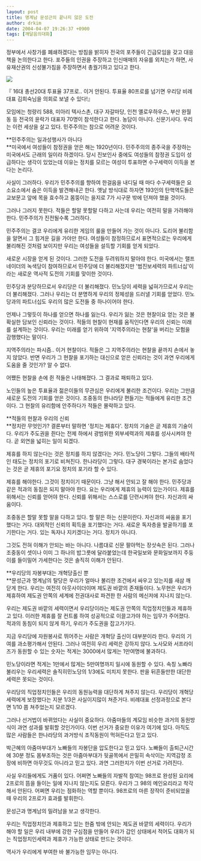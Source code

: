 ```yaml
---
layout: post
title: 명계남 문성근의 끝나지 않은 도전
author: drkim
date: 2004-04-07 19:26:37 +0900
tags: [깨달음의대화]
---
```

정부에서 사창가를 폐쇄하겠다는 방침을 밝히자 전국의 포주들이 긴급모임을 갖고 대응책을 논의한다고 한다. 포주들의 인권을 주장하고 인신매매의 자유를 외치는가 하면, 사유재산권의 신성불가침을 주장하면서 총궐기하고 있다고 한다. 


  ![](http://drkimz.com/technote/board/KDR/upimg/1081324025.jpg)


  『 16대 총선20대 투표율 37프로.. 이거 안된다. 투표율 80프로를 넘기면 우리당 비례대표 김희숙님을 의회로 보낼 수 있다!』


모임에는 청량리 588, 미아리 텍사스촌, 대구 자갈마당, 인천 옐로우하우스, 부산 완월동 등 전국의 윤락가 대표자 70명이 참석한다고 한다. 농담이 아니다. 신문기사다. 우리는 이런 세상을 살고 있다. 민주주의는 참으로 어려운 것이다. 

**민주주의는 일과성행사가 아니다  
**미국에서 여성들이 참정권을 얻은 해는 1920년이다. 민주주의의 종주국을 주장하는 미국에서도 근래의 일이라 하겠이다. 당시 진보인사 중에도 여성들의 참정권 도입이 성급하다는 생각이 있었는데 이유는 정치를 모르는 여성이 투표하면 수구세력이 이득을 본다는 논리다.

사실이 그러하다. 우리가 민주주의를 향하여 한걸음을 내디딜 때 마다 수구세력들은 요소요소에서 숨은 이득을 발견해내곤 한다. 옛날 방식대로 하자면 193인의 탄핵역도들은 교보문고 앞에 목을 효수하고 몸뚱이는 을지로 7가 시구문 밖에 던져야 했을 것이다. 

그러나 그러지 못한다. 적들은 할말 못할말 다하고 사는데 우리는 여전히 말을 가려해야 한다. 민주주의가 진전될수록 그러하다. 

민주주의는 결코 우리에게 유리한 게임의 룰을 만들어 가는 것이 아니다. 도리어 불리함을 알면서 그 힘겨운 길을 가야만 한다. 여성들이 참정하므로서 표면적으로는 우리에게 불리해진 것처럼 보이지만 우리는 여성들을 설득할 기회를 얻게 되었다. 

새로운 시장을 얻게 된 것이다. 그러한 도전을 두려워하지 말아야 한다. 미국에서는 랠프 네이더의 녹색당이 참여하므로서 민주당에 더 불리해졌지만 '범진보세력의 파트너십'이라는 새로운 역사적 도전의 기회를 맞이한 것이다. 

민주당과 분당하므로서 우리당은 더 불리해졌다. 민노당이 세력을 넓혀가므로서 우리는 더 불리해졌다. 그러나 우리는 더 분명하게 우리의 정체성을 드러낼 기회를 얻었다. 민노당과의 파트너십도 우리의 많은 도전들 중 하나이어야 한다. 

언제나 그렇듯이 하나를 얻으면 하나를 잃는다. 우리가 잃는 것은 현찰이요 얻는 것은 불확실한 담보인 신뢰라는 것이다. 적들의 현찰이 현재를 움직인다면 우리의 신뢰는 미래를 설계하는 것이다. 우리는 미래를 얻기 위하여 '지역주의라는 현찰'을 버리는 모험을 감행했다는 말이다. 

지역주의라는 파시즘.. 이거 현찰이다. 적들은 그 지역주의라는 현찰을 끝까지 손에서 놓지 않았다. 반면 우리가 그 현찰을 포기하는 대신으로 얻은 신뢰라는 것이 과연 우리에게 도움을 줄 것인가? 알 수 없다. 

어쨌든 현찰을 손에 쥔 적들은 나태해졌다. 그 결과로 패퇴하고 있다. 

노인들의 높은 투표율과 젊은이들의 무관심은 우리에게 불리한 조건이다. 우리는 그만큼 새로운 도전의 기회를 얻은 것이다. 조중동의 한나라당 편들기는 적들에게 유리한 조건이다. 그 현찰의 유리함에 안주하다가 적들은 몰락하고 있다. 

**적들의 현찰과 우리의 신뢰  
**정치란 무엇인가? 결론부터 말하면 '정치는 제휴다'. 정치의 기술은 곧 제휴의 기술이다. 우리가 주도권을 쥔다는 전제 하에서 광범위한 외부세력과의 제휴를 성사시켜야 한다. 곧 외연을 넓히는 일이 되겠다. 

제휴를 하지 않는다는 것은 정치를 하지 않겠다는 거다. 민노당이 그렇다. 그들의 배타적인 태도는 정치의 포기로 비쳐진다. 한나라당이 그렇다. 대구 경북이라는 본가로 숨었다는 것은 곧 제휴의 포기요 정치의 포기라 할 수 있다. 

제휴를 해야한다. 그것이 정치이기 때문이다. 그냥 해서 안되고 잘 해야 한다. 민주당과 같은 적과의 동침은 되지 말아야 한다. 요는 우리에게 제휴의 능력이 있는가이다. 제휴를 위해서는 신뢰를 얻어야 한다. 신뢰를 위해서는 스스로를 단련시켜야 한다. 자신과의 싸움이다. 

조중동은 할말 못할 말을 다하고 있다. 할 말은 하는 신문이란다. 자신과의 싸움을 포기했다는 거다. 대외적인 신뢰의 획득을 포기했다는 거다. 새로운 독자층을 발굴하기를 포기한다는 거다. 있는 독자나 지키겠다는 거다. 정치가 아니다. 

그것도 전혀 이해가 안되는 바는 아니다. 나름대로 신문 팔아먹는 장삿속은 된다. 그러나 조중동이 셋이나 이미 그 하나의 밥그릇에 달라붙었는데 한국일보와 문화일보까지 주둥이를 들이밀어 가세한다는 것은 솔직히 이해가 안된다. 

**우리당의 자봉부대는 개혁당출신 뿐  
**문성근과 명계남의 탈당은 우리가 얼마나 불리한 조건에서 싸우고 있는지를 새삼 깨닫게 한다. 우리는 여전히 아웃사이더이며 제도권 바깥의 존재들이다. 노무현은 우리가 제휴하여 제도권 안쪽의 세계에 전권대사로 파견한 한 사람의 메신저에 지나지 않는다. 

우리는 제도권 바깥의 세력이면서 우리당이라는 제도권 안쪽의 직업정치인들과 제휴하고 있다. 이러한 제휴를 잘 컨트롤 하여 성공적으로 이끌고가야 하는 임무가 주어졌다. 적과의 동침이 되지 않게 하기, 우리가 주도권을 잡고가기다. 

지금 우리당에 자원봉사로 뛰어주는 사람은 개혁당 출신이 대부분이라 한다. 우리의 기여를 과소평가해서 안된다. 그러나 여전히 우리 세력은 강하지 않다. 노사모와 서프라이즈가 동원할 수 있는 숫자는 적게는 3000에서 많게는 1만여명에 불과하다. 

민노당이라면 적게는 1만에서 많게는 5만여명까지 일시에 동원할 수 있다. 속칭 노빠라 불리우는 우리세력은 솔직히민노당의 1/3에도 미치지 못한다. 판을 뒤흔들만한 대단한 세력은 못되는 것이다. 

우리당의 직업정치인들은 우리의 동원능력을 대단하게 쳐주지 않는다. 우리당이 개혁당세력에게 보장했다는 지분 1/3은 사실이지많이 쳐준거다. 비례대표 선정과정으로 본다면 1/10 쯤 쳐주었는지 모르겠다. 

그러나 선거법이 바뀌었다는 사실이 중요하다. 아줌마들의 계모임 비슷한 과거의 동원방식이 과연 성과를 발휘할 것인가이다. 이번 선거가 중요한 이유가 여기에 있다. 아직도 많은 사람들은 한나라당의 과거방식 조직동원이 먹혀든다고 믿고 있다. 

박근혜의 아줌마부대가 노빠들의 자봉단을 압도한다고 믿고 있다. 노빠들이 출퇴근시간에 30분 정도 몸부조하는 것은 아줌마부대가 뒷골목에서 은밀히 속삭이는 지역감정 조장에 비하면 아무것도 아니라고 믿고 있다. 과연 그러한지가 이번 선거로 가려진다. 

사실 우리들에게도 거품이 있다. 어쩌면 노빠들의 자발적 참여는 98프로 완성된 요리에 2프로의 뜸을 들이는 일에 지나지 않는지도 모른다. 우리가 그 98의 메인요리라고 착각해서 안된다. 어쩌면 우리는 점화하는 역할 뿐이다. 98프로의 마른 장작이 준비되었을 때 우리의 2프로가 효과를 발휘한다. 

문성근과 명계남의 밀려남을 보고 생각한다. 

우리는 직업정치인과 제휴하고 있는 한줌 밖에 안되는 제도권 바깥의 세력이다. 우리가 해야 할 일은 우리 내부에 강한 구심점을 만들어 우리가 갑인 상태에서 적어도 대화가 되는 직업정치인세력과 제휴가 가능한 상태로 만드는 것이다.

역사가 우리에게 부여한 바 불가능한 임무는 아니다.